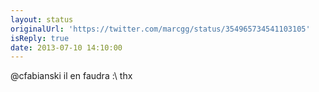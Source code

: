 ```yaml
---
layout: status
originalUrl: 'https://twitter.com/marcgg/status/354965734541103105'
isReply: true
date: 2013-07-10 14:10:00
---
```


@cfabianski il en faudra :\ thx
